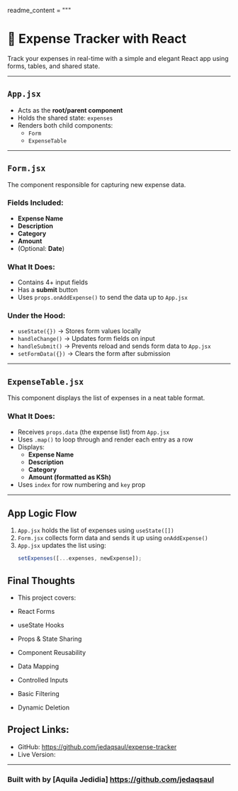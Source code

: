 readme_content = """

# 💸 Expense Tracker with React

Track your expenses in real-time with a simple and elegant React app using forms, tables, and shared state.

---

## `App.jsx`

- Acts as the **root/parent component**
- Holds the shared state: `expenses`
- Renders both child components:
  - `Form`
  - `ExpenseTable`

---

## `Form.jsx`

The component responsible for capturing new expense data.

### Fields Included:

- **Expense Name**
- **Description**
- **Category**
- **Amount**
- (Optional: **Date**)

### What It Does:

- Contains 4+ input fields
- Has a **submit** button
- Uses `props.onAddExpense()` to send the data up to `App.jsx`

### Under the Hood:

- `useState({})` → Stores form values locally
- `handleChange()` → Updates form fields on input
- `handleSubmit()` → Prevents reload and sends form data to `App.jsx`
- `setFormData({})` → Clears the form after submission

---

## `ExpenseTable.jsx`

This component displays the list of expenses in a neat table format.

### What It Does:

- Receives `props.data` (the expense list) from `App.jsx`
- Uses `.map()` to loop through and render each entry as a row
- Displays:
  - **Expense Name**
  - **Description**
  - **Category**
  - **Amount (formatted as KSh)**
- Uses `index` for row numbering and `key` prop

---

## App Logic Flow

1. `App.jsx` holds the list of expenses using `useState([])`
2. `Form.jsx` collects form data and sends it up using `onAddExpense()`
3. `App.jsx` updates the list using:
   ```js
   setExpenses([...expenses, newExpense]);
   ```

## Final Thoughts

- This project covers:

- React Forms

- useState Hooks

- Props & State Sharing

- Component Reusability

- Data Mapping

- Controlled Inputs

- Basic Filtering

- Dynamic Deletion

## Project Links:

- GitHub: https://github.com/jedaqsaul/expense-tracker
- Live Version:

---

### Built with by [Aquila Jedidia] https://github.com/jedaqsaul
